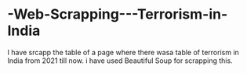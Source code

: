 # -Web-Scrapping---Terrorism-in-India
I have srcapp the table of a page where there wasa table of terrorism in India from 2021 till now. i have used Beautiful Soup for scrapping this. 
